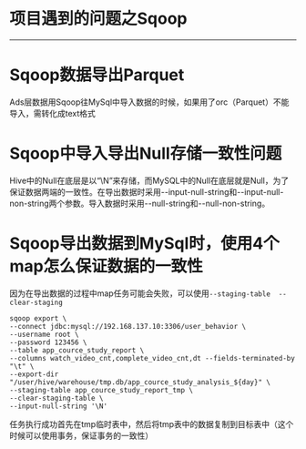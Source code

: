 #   项目遇到的问题之Sqoop

---
#   Sqoop数据导出Parquet
Ads层数据用Sqoop往MySql中导入数据的时候，如果用了orc（Parquet）不能导入，需转化成text格式

#   Sqoop中导入导出Null存储一致性问题
Hive中的Null在底层是以“\N”来存储，而MySQL中的Null在底层就是Null，为了保证数据两端的一致性。在导出数据时采用--input-null-string和--input-null-non-string两个参数。导入数据时采用--null-string和--null-non-string。

#   Sqoop导出数据到MySql时，使用4个map怎么保证数据的一致性
因为在导出数据的过程中map任务可能会失败，可以使用`--staging-table  --clear-staging`
```
sqoop export \
--connect jdbc:mysql://192.168.137.10:3306/user_behavior \
--username root \
--password 123456 \
--table app_cource_study_report \
--columns watch_video_cnt,complete_video_cnt,dt --fields-terminated-by "\t" \
--export-dir "/user/hive/warehouse/tmp.db/app_cource_study_analysis_${day}" \
--staging-table app_cource_study_report_tmp \
--clear-staging-table \
--input-null-string '\N'
```
任务执行成功首先在tmp临时表中，然后将tmp表中的数据复制到目标表中（这个时候可以使用事务，保证事务的一致性）
